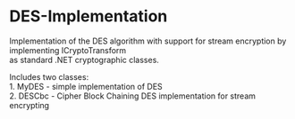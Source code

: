 # DES-Implementation
<p>
  Implementation of the DES algorithm with support for stream encryption by implementing ICryptoTransform<br />as standard .NET cryptographic classes.
</p>
<p>
  Includes two classes:<br />
  1. MyDES - simple implementation of DES<br />
  2. DESCbc - Cipher Block Chaining DES implementation for stream encrypting<br />
</p>
